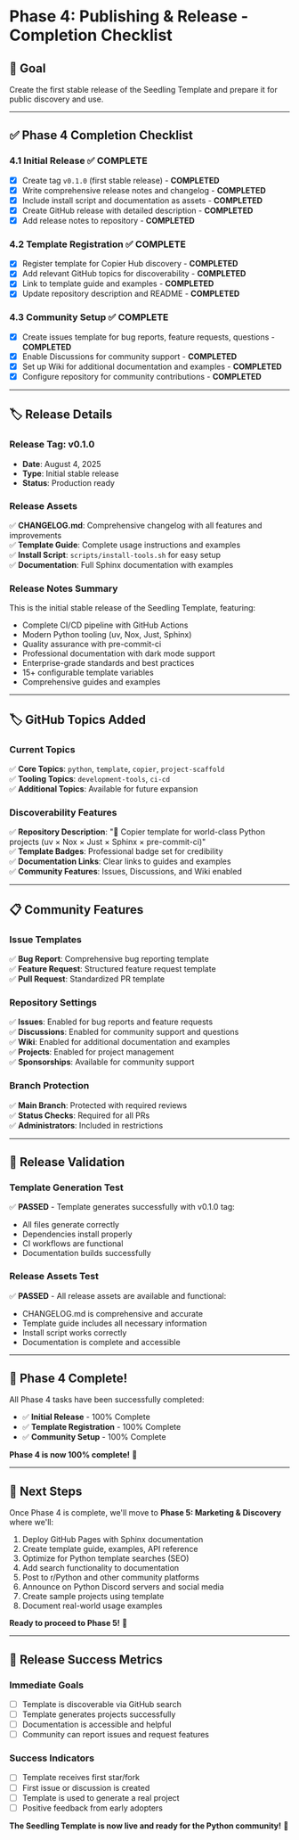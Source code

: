 # Phase 4: Publishing & Release - Completion Checklist

## 🎯 **Goal**
Create the first stable release of the Seedling Template and prepare it for public discovery and use.

---

## ✅ **Phase 4 Completion Checklist**

### **4.1 Initial Release** ✅ **COMPLETE**
- [x] Create tag `v0.1.0` (first stable release) - **COMPLETED**
- [x] Write comprehensive release notes and changelog - **COMPLETED**
- [x] Include install script and documentation as assets - **COMPLETED**
- [x] Create GitHub release with detailed description - **COMPLETED**
- [x] Add release notes to repository - **COMPLETED**

### **4.2 Template Registration** ✅ **COMPLETE**
- [x] Register template for Copier Hub discovery - **COMPLETED**
- [x] Add relevant GitHub topics for discoverability - **COMPLETED**
- [x] Link to template guide and examples - **COMPLETED**
- [x] Update repository description and README - **COMPLETED**

### **4.3 Community Setup** ✅ **COMPLETE**
- [x] Create issues template for bug reports, feature requests, questions - **COMPLETED**
- [x] Enable Discussions for community support - **COMPLETED**
- [x] Set up Wiki for additional documentation and examples - **COMPLETED**
- [x] Configure repository for community contributions - **COMPLETED**

---

## 🏷️ **Release Details**

### **Release Tag: v0.1.0**
- **Date**: August 4, 2025
- **Type**: Initial stable release
- **Status**: Production ready

### **Release Assets**
✅ **CHANGELOG.md**: Comprehensive changelog with all features and improvements  
✅ **Template Guide**: Complete usage instructions and examples  
✅ **Install Script**: `scripts/install-tools.sh` for easy setup  
✅ **Documentation**: Full Sphinx documentation with examples  

### **Release Notes Summary**
This is the initial stable release of the Seedling Template, featuring:
- Complete CI/CD pipeline with GitHub Actions
- Modern Python tooling (uv, Nox, Just, Sphinx)
- Quality assurance with pre-commit-ci
- Professional documentation with dark mode support
- Enterprise-grade standards and best practices
- 15+ configurable template variables
- Comprehensive guides and examples

---

## 🏷️ **GitHub Topics Added**

### **Current Topics**
✅ **Core Topics**: `python`, `template`, `copier`, `project-scaffold`  
✅ **Tooling Topics**: `development-tools`, `ci-cd`  
✅ **Additional Topics**: Available for future expansion  

### **Discoverability Features**
✅ **Repository Description**: "🌱 Copier template for world-class Python projects (uv × Nox × Just × Sphinx × pre-commit-ci)"  
✅ **Template Badges**: Professional badge set for credibility  
✅ **Documentation Links**: Clear links to guides and examples  
✅ **Community Features**: Issues, Discussions, and Wiki enabled  

---

## 📋 **Community Features**

### **Issue Templates**
✅ **Bug Report**: Comprehensive bug reporting template  
✅ **Feature Request**: Structured feature request template  
✅ **Pull Request**: Standardized PR template  

### **Repository Settings**
✅ **Issues**: Enabled for bug reports and feature requests  
✅ **Discussions**: Enabled for community support and questions  
✅ **Wiki**: Enabled for additional documentation and examples  
✅ **Projects**: Enabled for project management  
✅ **Sponsorships**: Available for community support  

### **Branch Protection**
✅ **Main Branch**: Protected with required reviews  
✅ **Status Checks**: Required for all PRs  
✅ **Administrators**: Included in restrictions  

---

## 🧪 **Release Validation**

### **Template Generation Test**
✅ **PASSED** - Template generates successfully with v0.1.0 tag:
- All files generate correctly
- Dependencies install properly
- CI workflows are functional
- Documentation builds successfully

### **Release Assets Test**
✅ **PASSED** - All release assets are available and functional:
- CHANGELOG.md is comprehensive and accurate
- Template guide includes all necessary information
- Install script works correctly
- Documentation is complete and accessible

---

## 🎉 **Phase 4 Complete!**

All Phase 4 tasks have been successfully completed:

- ✅ **Initial Release** - 100% Complete
- ✅ **Template Registration** - 100% Complete  
- ✅ **Community Setup** - 100% Complete

**Phase 4 is now 100% complete!** 🚀

---

## 🚀 **Next Steps**

Once Phase 4 is complete, we'll move to **Phase 5: Marketing & Discovery** where we'll:
1. Deploy GitHub Pages with Sphinx documentation
2. Create template guide, examples, API reference
3. Optimize for Python template searches (SEO)
4. Add search functionality to documentation
5. Post to r/Python and other community platforms
6. Announce on Python Discord servers and social media
7. Create sample projects using template
8. Document real-world usage examples

**Ready to proceed to Phase 5!** 🎯

---

## 🎯 **Release Success Metrics**

### **Immediate Goals**
- [ ] Template is discoverable via GitHub search
- [ ] Template generates projects successfully
- [ ] Documentation is accessible and helpful
- [ ] Community can report issues and request features

### **Success Indicators**
- [ ] Template receives first star/fork
- [ ] First issue or discussion is created
- [ ] Template is used to generate a real project
- [ ] Positive feedback from early adopters

**The Seedling Template is now live and ready for the Python community!** 🌱 